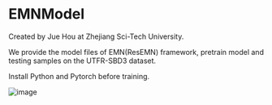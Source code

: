 # EMNModel
Created by Jue Hou at Zhejiang Sci-Tech University.
 
We provide the model files of EMN(ResEMN) framework, pretrain model and testing samples on the UTFR-SBD3 dataset.

Install Python and Pytorch before training.

![image]([https://github.com/HJ1990/EMNModel/blob/main/example.png])
